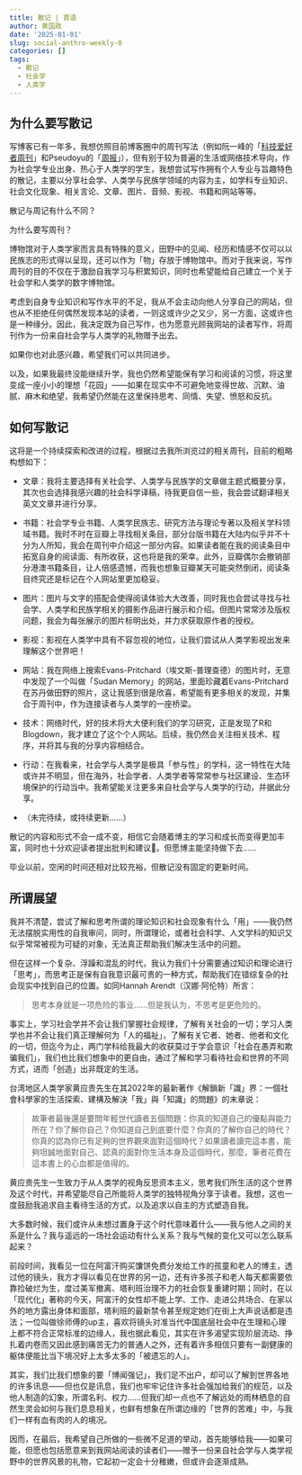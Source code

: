 ```yaml
---
title: 散记 | 首语
author: 黄国政
date: '2025-01-01'
slug: social-anthro-weekly-0
categories: []
tags:
  - 散记
  - 社会学
  - 人类学
---
```


<!--more-->

## 为什么要写散记

写博客已有一年多，我想仿照目前博客圈中的周刊写法（例如阮一峰的「[科技爱好者周刊](https://www.ruanyifeng.com/blog/weekly/)」和Pseudoyu的「[周报](https://www.pseudoyu.com/zh/category/ideas/)」），但有别于较为普遍的生活或网络技术导向，作为社会学专业出身、热心于人类学的学生，我想尝试写作拥有个人专业与旨趣特色的散记，主要以分享社会学、人类学与民族学领域的内容为主，如学科专业知识、社会文化现象、相关言论、文章、图片、音频、影视、书籍和网站等等。

散记与周记有什么不同？

为什么要写周刊？

博物馆对于人类学家而言具有特殊的意义，田野中的见闻、经历和情感不仅可以以民族志的形式得以呈现，还可以作为「物」存放于博物馆中。而对于我来说，写作周刊的目的不仅在于激励自我学习与积累知识，同时也希望能给自己建立一个关于社会学和人类学的数字博物馆。

考虑到自身专业知识和写作水平的不足，我从不会主动向他人分享自己的网站，但也从不拒绝任何偶然发现本站的读者，一则这或许少之又少，另一方面，这或许也是一种缘分。因此，我决定既为自己写作，也为愿意光顾我网站的读者写作，将周刊作为一份来自社会学与人类学的礼物赠予出去。

如果你也对此感兴趣，希望我们可以共同进步。

以及，如果我最终没能继续升学，我也仍然希望能保有学习和阅读的习惯，将这里变成一座小小的理想「花园」——如果在现实中不可避免地变得世故、沉默、油腻、麻木和绝望，我希望仍然能在这里保持思考、同情、失望、愤怒和反抗。

## 如何写散记

这将是一个持续探索和改进的过程，根据过去我所浏览过的相关周刊，目前的粗略构想如下：

- 文章：我将主要选择有关社会学、人类学与民族学的文章做主题式概要分享，其次也会选择我感兴趣的社会科学译稿，待我更自信一些，我会尝试翻译相关英文文章并进行分享。

- 书籍：社会学专业书籍、人类学民族志、研究方法与理论专著以及相关学科领域书籍。我时不时在豆瓣上寻找相关条目，部分台版书籍在大陆内似乎并不十分为人所知，我会在周刊中介绍这一部分内容。如果读者能在我的阅读条目中拓宽自身的阅读面、有所收获，这也将是我的荣幸。此外，豆瓣偶尔会撤销部分港澳书籍条目，让人倍感遗憾，而我也想象豆瓣某天可能突然倒闭，阅读条目终究还是标记在个人网站里更加稳妥。

- 图片：图片与文字的搭配会使得阅读体验大大改善，同时我也会尝试寻找与社会学、人类学和民族学相关的摄影作品进行展示和介绍。但图片常常涉及版权问题，我会为每张展示的图片标明出处，并力求获取原作者的授权。

- 影视：影视在人类学中具有不容忽视的地位，让我们尝试从人类学影视出发来理解这个世界吧！

- 网站：我在网络上搜索Evans-Pritchard（埃文斯-普理查德）的图片时，无意中发现了一个叫做「Sudan Memory」的网站，里面珍藏着Evans-Pritchard在苏丹做田野的照片，这让我感到很是欣喜，希望能有更多相关的发现，并集合于周刊中，作为连接读者与人类学的一座桥梁。

- 技术：网络时代，好的技术将大大便利我们的学习研究，正是发现了R和Blogdown，我才建立了这个个人网站。后续，我仍然会关注相关技术、程序，并将其与我的分享内容相结合。

- 行动：在我看来，社会学与人类学是极具「参与性」的学科，这一特性在大陆或许并不明显，但在海外，社会学者、人类学者等常常参与社区建设、生态环境保护的行动当中。我希望能关注更多来自社会学与人类学的行动，并据此分享。

- （未完待续，或持续更新……）

散记的内容和形式不会一成不变，相信它会随着博主的学习和成长而变得更加丰富，同时也十分欢迎读者提出批判和建议🙏。但愿博主能坚持做下去……

毕业以前，空闲的时间还相对比较充裕，但散记没有固定的更新时间。

## 所谓展望

我并不清楚，尝试了解和思考所谓的理论知识和社会现象有什么「用」——我仍然无法摆脱实用性的自我审问，同时，所谓理论，或者社会科学、人文学科的知识又似乎常常被视为可疑的对象，无法真正帮助我们解决生活中的问题。

但在这样一个复杂、浮躁和混乱的时代，我认为我们十分需要通过知识和理论进行「思考」，而思考正是保有自我意识最可贵的一种方式，帮助我们在错综复杂的社会现实中找到自己的位置。如同Hannah Arendt（汉娜·阿伦特）所言：

> 思考本身就是一项危险的事业……但是我认为，不思考是更危险的。

事实上，学习社会学并不会让我们掌握社会规律，了解有关社会的一切；学习人类学也并不会让我们真正理解何为「人的福祉」，了解有关它者、她者、他者和文化的一切，但迄今为止，两门学科给我最大的收获莫过于学会意识「社会在愚弄和欺骗我们」，我们也比我们想象中的更自由，通过了解和学习看待社会和世界的不同方式，进而「创造」出非既定的生活。

台湾地区人类学家黄应贵先生在其2022年的最新著作《解鎖新「識」界：一個社會科學家的生活探索、建構及解決「我」與「知識」的問題》的末章说：

> 故筆者最後還是要問年輕世代讀者五個問題：你真的知道自己的優點與能力所在？你了解你自己？你知道自己到底要什麼？你真的了解你自己的時代？你真的認為你已有足夠的世界觀來面對這個時代？如果讀者讀完這本書，能夠坦誠地面對自己、認真的面對你生活本身及這個時代，那麼，筆者花費在這本書上的心血都是值得的。

黄应贵先生一生致力于从人类学的视角反思资本主义，思考我们所生活的这个世界及这个时代，并希望能尽自己所能将人类学的独特视角分享于读者。我想，这也一度鼓励我追求自主看待生活的方式，以及追求以自主的方式塑造自我。

大多数时候，我们或许从未想过置身于这个时代意味着什么——我与他人之间的关系是什么？我与遥远的一场社会运动有什么关系？我与气候的变化又可以怎么联系起来？

前段时间，我看见一位在阿富汗购买馕饼免费分发给工作的孩童和老人的博主，透过他的镜头，我方才得以看见在世界的另一边，还有许多孩子和老人每天都需要依靠捡破烂为生，度过美军撤离、塔利班治理不力的社会恢复重建时期；同时，在以「现代化」著称的今天，阿富汗的女性却不能上学、工作、走进公共场合、在家以外的地方露出身体和面部，塔利班的最新禁令甚至规定她们在街上大声说话都是违法；一位叫做徐师傅的up主，喜欢将镜头对准当代中国底层社会中在生理和心理上都不符合正常标准的边缘人，我也据此看见，其实在许多渴望实现阶层流动、挣扎着内卷而又因此感到痛苦无力的普通人之外，还有着许多相信只要有一副健康的躯体便能比当下境况好上太多太多的「被遗忘的人」。

其实，我们比我们想象的要「博闻强记」，我们足不出户，却可以了解到世界各地的许多讯息——但也仅是讯息，我们也牢牢记住许多社会强加给我们的规范，以及他人制造的幻象，所谓名利、权力……但我们却一点也不了解远处的雨林栖息的自然生灵会如何与我们息息相关，也鲜有想象在所谓边缘的「世界的苦难」中，与我们一样有血有肉的人的境况。

因而，在最后，我希望自己所做的一些微不足道的举动，首先能够给我——如果可能，但愿也包括愿意来到我网站阅读的读者们——赠予一份来自社会学与人类学视野中的世界风景的礼物，它起初一定会十分稚嫩，但或许会逐渐成熟。